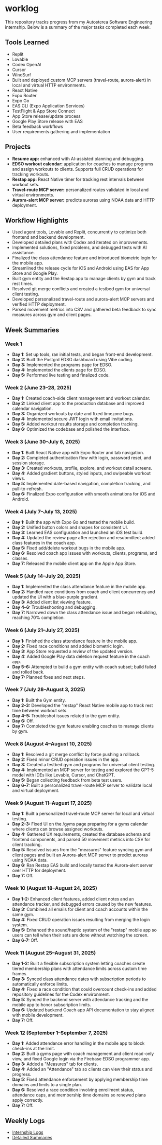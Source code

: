 # worklog

This repository tracks progress from my Autosterea Software Engineering internship. Below is a summary of the major tasks completed each week.

## Tools Learned
- Replit
- Lovable
- Codex OpenAI
- Cursor
- WindSurf
- Built and deployed custom MCP servers (travel-route, aurora-alert) in local and virtual HTTP environments.
- React Native
- Expo Router
- Expo Go
- EAS CLI (Expo Application Services)
- TestFlight & App Store Connect
- App Store release/update process
- Google Play Store release with EAS
- Beta feedback workflows
- User requirements gathering and implementation

## Projects
- **Resume app:** enhanced with AI-assisted planning and debugging.
- **EDSO workout calendar:** application for coaches to manage programs and assign workouts to clients. Supports full CRUD operations for tracking workouts.
- **Restap app:** React Native timer for tracking rest intervals between workout sets.
- **Travel-route MCP server:** personalized routes validated in local and virtual environments.
- **Aurora-alert MCP server:** predicts auroras using NOAA data and HTTP deployment.

## Workflow Highlights
- Used agent tools, Lovable and Replit, concurrently to optimize both frontend and backend development.
- Developed detailed plans with Codex and iterated on improvements.
- Implemented solutions, fixed problems, and debugged tests with AI assistance.
- Finalized the class attendance feature and introduced biometric login for the mobile app.
- Streamlined the release cycle for iOS and Android using EAS for App Store and Google Play.
- Built gym entity and the Restap app to manage clients by gym and track rest times.
- Resolved git merge conflicts and created a testbed gym for universal client testing.
- Developed personalized travel-route and aurora-alert MCP servers and verified HTTP deployment.
- Parsed movement metrics into CSV and gathered beta feedback to sync measures across gym and client pages.

## Week Summaries

### Week 1
- **Day 1:** Set up tools, ran initial tests, and began front-end development.
- **Day 2:** Built the Postgrd EDSO dashboard using Vibe coding.
- **Day 3:** Implemented the programs page for EDSO.
- **Day 4:** Implemented the clients page for EDSO.
- **Day 5:** Performed live testing and finalized code.

### Week 2 (June 23–28, 2025)
- **Day 1:** Created coach-side client management and workout calendar.
- **Day 2:** Linked client app to the production database and improved calendar navigation.
- **Day 3:** Organized workouts by date and fixed timezone bugs.
- **Day 4:** Implemented secure JWT login with email invitations.
- **Day 5:** Added workout results storage and completion tracking.
- **Day 6:** Optimized the codebase and polished the interface.

### Week 3 (June 30–July 6, 2025)
- **Day 1:** Built React Native app with Expo Router and tab navigation.
- **Day 2:** Completed authentication flow with login, password reset, and session storage.
- **Day 3:** Created workouts, profile, explore, and workout detail screens.
- **Day 4:** Added gradient buttons, styled inputs, and swipeable workout views.
- **Day 5:** Implemented date-based navigation, completion tracking, and pull-to-refresh.
- **Day 6:** Finalized Expo configuration with smooth animations for iOS and Android.

### Week 4 (July 7–July 13, 2025)
- **Day 1:** Built the app with Expo Go and tested the mobile build.
- **Day 2:** Unified button colors and shapes for consistent UI.
- **Day 3:** Learned EAS configuration and launched an iOS test build.
- **Day 4:** Updated the review page after rejection and resubmitted; added class features in the coach app.
- **Day 5:** Fixed add/delete workout bugs in the mobile app.
- **Day 6:** Resolved coach app issues with workouts, clients, programs, and classes.
- **Day 7:** Released the mobile client app on the Apple App Store.

### Week 5 (July 14–July 20, 2025)
- **Day 1:** Implemented the class attendance feature in the mobile app.
- **Day 2:** Handled race conditions from coach and client concurrency and updated the UI with a blue-purple gradient.
- **Day 3:** Added client list viewing feature.
- **Day 4–6:** Troubleshooting and debugging.
- **Day 7:** Narrowed down the class attendance issue and began rebuilding, reaching 70% completion.

### Week 6 (July 21–July 27, 2025)
- **Day 1:** Finished the class attendance feature in the mobile app.
- **Day 2:** Fixed race conditions and added biometric login.
- **Day 3:** App Store requested a review of the updated version.
- **Day 4:** Added Google Play data deletion request feature in the coach app.
- **Day 5–6:** Attempted to build a gym entity with coach subset; build failed and rolled back.
- **Day 7:** Planned fixes and next steps.

### Week 7 (July 28–August 3, 2025)
- **Day 1:** Built the Gym entity.
- **Day 2–3:** Developed the "restap" React Native mobile app to track rest time between workout sets.
- **Day 4–5:** Troubleshot issues related to the gym entity.
- **Day 6:** Off.
- **Day 7:** Completed the gym feature enabling coaches to manage clients by gym.

### Week 8 (August 4–August 10, 2025)
- **Day 1:** Resolved a git merge conflict by force pushing a rollback.
- **Day 2:** Fixed minor CRUD operation issues in the app.
- **Day 3:** Created a testbed gym and programs for universal client testing.
- **Day 4:** Implemented an MCP server for testing and explored the GPT-5 model with IDEs like Lovable, Cursor, and ChatGPT.
- **Day 5:** Began collecting feedback from beta test users.
- **Day 6–7:** Built a personalized travel-route MCP server to validate local and virtual deployment.

### Week 9 (August 11–August 17, 2025)
- **Day 1:** Built a personalized travel-route MCP server for local and virtual testing.
- **Day 2–3:** Fixed UI on the /gyms page preparing for a gyms calendar where clients can browse assigned workouts.
- **Day 4:** Gathered UX requirements, created the database schema and frontend components, and parsed 50 movement metrics into CSV for client tracking.
- **Day 5:** Resolved issues from the "measures" feature syncing gym and client pages and built an Aurora-alert MCP server to predict auroras using NOAA data.
- **Day 6:** Ran Restap EAS build and locally tested the Aurora-alert server over HTTP for deployment.
- **Day 7:** Off.
### Week 10 (August 18–August 24, 2025)
- **Day 1-2:** Enhanced client features, added client notes and an attendance tracker, and debugged errors caused by the new features.
- **Day 3:** Combined all emails for client and coach accounts within the same gym.
- **Day 4:** Fixed CRUD operation issues resulting from merging the login system.
- **Day 5:** Enhanced the sound/haptic system of the "restap" mobile app so users can tell when their sets are done without watching the screen.
- **Day 6-7:** Off.

### Week 11 (August 25–August 31, 2025)
- **Day 1-2:** Built a flexible subscription system letting coaches create tiered membership plans with attendance limits across custom time frames.
- **Day 3:** Synced class attendance dates with subscription periods to automatically enforce limits.
- **Day 4:** Fixed a race condition that could overcount check-ins and added repository guidelines for the Codex environment.
- **Day 5:** Synced the backend server with attendance tracking and the mobile app to honor subscription limits.
- **Day 6:** Updated backend Coach app API documentation to stay aligned with mobile development.
- **Day 7:** Off.

### Week 12 (September 1–September 7, 2025)
- **Day 1:** Added attendance error handling in the mobile app to block check-ins at the limit.
- **Day 2:** Built a gyms page with coach management and client read-only view, and fixed Google login via the Firebase EDSO programmer app.
- **Day 3:** Added a "Measures" tab for clients.
- **Day 4:** Added an "Attendance" tab so clients can view their status and progress.
- **Day 5:** Fixed attendance enforcement by applying membership time domains and limits to a single plan.
- **Day 6:** Resolved a race condition involving enrollment status, attendance caps, and membership time domains so renewed plans apply correctly.
- **Day 7:** Off.

## Weekly Logs
- [Internship Logs](internship/README.md)
- [Detailed Summaries](weekly_summaries)
